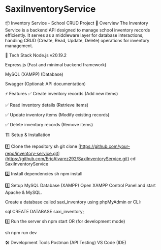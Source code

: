 # SaxiInventoryService

📦 Inventory Service - School CRUD Project
📝 Overview
The Inventory Service is a backend API designed to manage school inventory records efficiently. It serves as a middleware layer for database interactions, handling CRUD (Create, Read, Update, Delete) operations for inventory management.

🚀 Tech Stack
Node.js v20.19.2

Express.js (Fast and minimal backend framework)

MySQL (XAMPP) (Database)

Swagger (Optional: API documentation)

⚡ Features
✅ Create inventory records (Add new items)

✅ Read inventory details (Retrieve items)

✅ Update inventory items (Modify existing records)

✅ Delete inventory records (Remove items)

🏗 Setup & Installation

1️⃣ Clone the repository
sh
git clone [https://github.com/your-repo/inventory-service.git](https://github.com/EricAlvarez292/SaxiInventoryService.git)
cd SaxiInventoryService

2️⃣ Install dependencies
sh
npm install

3️⃣ Setup MySQL Database (XAMPP)
Open XAMPP Control Panel and start Apache & MySQL.

Create a database called saxi_inventory using phpMyAdmin or CLI:

sql
CREATE DATABASE saxi_inventory;


5️⃣ Run the server
sh
npm start
OR (for development mode)

sh
npm run dev

🛠 Development Tools
Postman (API Testing)
VS Code (IDE)
